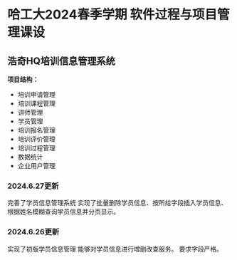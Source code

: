 # 哈工大2024春季学期 软件过程与项目管理课设
## 浩奇HQ培训信息管理系统

**项目结构：**
- 培训申请管理
- 培训课程管理
- 讲师管理
- 学员管理
- 培训报名管理
- 培训评价管理
- 培训过程管理
- 数据统计
- 企业用户管理

### 2024.6.27更新
完善了学员信息管理系统
实现了批量删除学员信息、按所给字段插入学员信息、根据姓名模糊查询学员信息并分页显示。

### 2024.6.26更新
实现了初版学员信息管理
能够对学员信息进行增删改查服务。
要求字段严格。